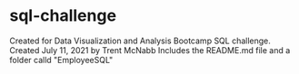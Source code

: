 # sql-challenge
Created for Data Visualization and Analysis Bootcamp SQL challenge.
Created July 11, 2021 by Trent McNabb
Includes the README.md file and a folder calld "EmployeeSQL"